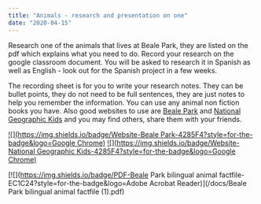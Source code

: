 ```yaml
---
title: "Animals - research and presentation on one"
date: "2020-04-15"
---
```


Research one of the animals that lives at Beale Park, they are listed on the pdf which explains what you need to do. Record your research on the google classroom document. You will be asked to research it in Spanish as well as English - look out for the Spanish project in a few weeks. 

The recording sheet is for you to write your research notes. They can be bullet points, they do not need to be full sentences, they are just notes to help you remember the information. You can use any animal non fiction books you have. Also good websites to use are [Beale Park](https://www.bealepark.org.uk/animals/) and [National Geographic Kids](https://www.natgeokids.com/uk/) and you may find others, share them with your friends.

[![](https://img.shields.io/badge/Website-Beale Park-4285F4?style=for-the-badge&logo=Google Chrome)](https://www.bealepark.org.uk/animals/) [![](https://img.shields.io/badge/Website-National Geographic Kids-4285F4?style=for-the-badge&logo=Google Chrome)](https://www.natgeokids.com/uk/)


[![](https://img.shields.io/badge/PDF-Beale Park bilingual animal factfile-EC1C24?style=for-the-badge&logo=Adobe Acrobat Reader)](/docs/Beale Park bilingual animal factfile (1).pdf)

<br>
<br>

